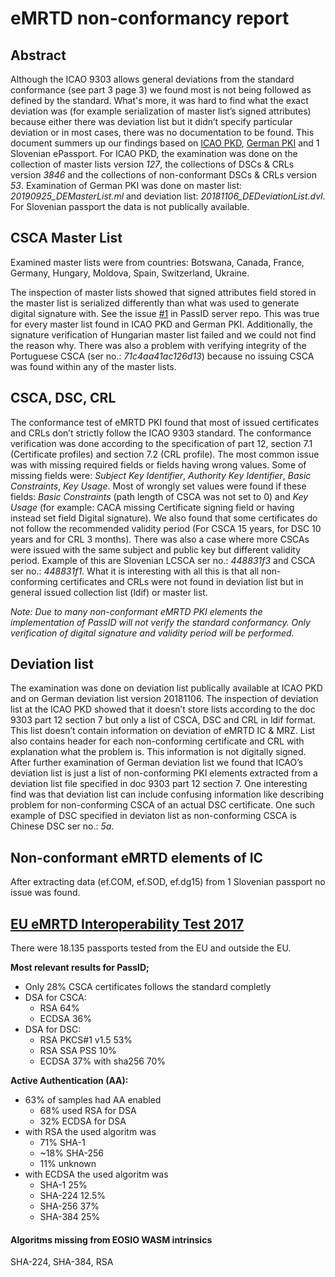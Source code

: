 # eMRTD non-conformancy report

## Abstract
Although the ICAO 9303 allows general deviations from the standard conformance (see part 3 page 3) we found most is not being followed as defined by the standard. What's more, it was hard to find what the exact deviation was (for example serialization of master list’s signed attributes) because either there was deviation list but it didn’t specify particular deviation or in most cases, there was no documentation to be found. This document summers up our findings based on [ICAO PKD](https://pkddownloadsg.icao.int/download), [German PKI](https://www.bsi.bund.de/EN/Topics/ElectrIDDocuments/securPKI/securCSCA/Root_Certificate/cscaGermany_node.html#doc6650358bodyText4) and 1 Slovenian ePassport. For ICAO PKD, the examination was done on the collection of master lists version *127*, the collections of DSCs & CRLs version *3846* and the collections of non-conformant DSCs & CRLs version *53*. Examination of German PKI was done on master list: *20190925_DEMasterList.ml* and deviation list: *20181106_DEDeviationList.dvl*. For Slovenian passport the data is not publically available.

## CSCA Master List
Examined master lists were from countries: Botswana, Canada, France, Germany, Hungary, Moldova, Spain, Switzerland, Ukraine.

The inspection of master lists showed that signed attributes field stored in the master list is serialized differently than what was used to generate digital signature with. See the issue [#1](https://github.com/ZeroPass/PassID-Server/issues/1#issuecomment-536134037) in PassID server repo. This was true for every master list found in ICAO PKD and German PKI. Additionally, the signature verification of Hungarian master list failed and we could not find the reason why. There was also a problem with verifying integrity of the Portuguese CSCA (ser no.: *71c4aa41ac126d13*) because no issuing CSCA was found within any of the master lists.

 
## CSCA, DSC, CRL
The conformance test of eMRTD PKI found that most of issued certificates and CRLs don’t strictly follow the ICAO 9303 standard. The conformance verification was done according to the specification of part 12, section 7.1 (Certificate profiles) and section 7.2 (CRL profile). The most common issue was with missing required fields or fields having wrong values. Some of missing fields were: *Subject Key Identifier*, *Authority Key Identifier*, *Basic Constraints*, *Key Usage*. Most of wrongly set values were found if these fields: *Basic Constraints* (path length of CSCA was not set to 0) and *Key Usage* (for example: CACA missing Certificate signing field or having instead set field Digital signature). 
We also found that some certificates do not follow the recommended validity period (For CSCA 15 years, for DSC 10 years and for CRL 3 months). There was also a case where more CSCAs were issued with the same subject and public key but different validity period. Example of this are Slovenian LCSCA ser no.: *448831f3* and CSCA ser no.: *448831f1*.
What it is interesting with all this is that all non-conforming certificates and CRLs were not found in deviation list but in general issued collection list (ldif) or master list.

*Note: Due to many non-conformant eMRTD PKI elements the implementation of PassID will not verify the standard conformancy. Only verification of digital signature and validity period will be performed.* 
 
## Deviation list
The examination was done on deviation list publically available at ICAO PKD and on German deviation list version 20181106. The inspection of deviation list at the ICAO PKD showed that it doesn’t store lists according to the doc 9303 part 12 section 7 but only a list of CSCA, DSC and CRL in ldif format. This list doesn’t contain information on deviation of eMRTD IC & MRZ. List also contains header for each non-conforming certificate and CRL with explanation what the problem is. This information is not digitally signed. After further examination of German deviation list we found that ICAO’s deviation list is just a list of non-conforming PKI elements extracted from a deviation list file specified in doc 9303 part 12 section 7. One interesting find was that deviation list can include confusing information like describing problem for non-conforming CSCA of an actual DSC certificate. One such example of DSC specified in deviaton list as non-conforming CSCA is Chinese DSC ser no.: *5a*.


## Non-conformant eMRTD elements of IC
After extracting data (ef.COM, ef.SOD, ef.dg15) from 1 Slovenian passport no issue was found.


## [EU eMRTD Interoperability Test 2017](https://ec.europa.eu/jrc/en/publication/eu-emrtd-interoperability-test-2017-final-report)
There were 18.135 passports tested from the EU and outside the EU.

**Most relevant results for PassID;**
* Only 28% CSCA certificates follows the standard completly
* DSA for CSCA: 
  *	RSA 64%
  * ECDSA 36%
* DSA for DSC: 
  * RSA PKCS#1 v1.5 53% 
  * RSA SSA PSS 10%  
  * ECDSA 37% with sha256 70%

**Active Authentication (AA):**
* 63% of samples had AA enabled
  * 68% used RSA for DSA
  * 32% ECDSA for DSA
* with RSA  the used algoritm was
  *	71% SHA-1
  * ~18% SHA-256 
  *	11% unknown   
* with ECDSA the used algoritm was 
  * SHA-1 25% 
  * SHA-224 12.5% 
  * SHA-256 37% 
  * SHA-384 25%

#### Algoritms missing from EOSIO WASM intrinsics
SHA-224, SHA-384, RSA
